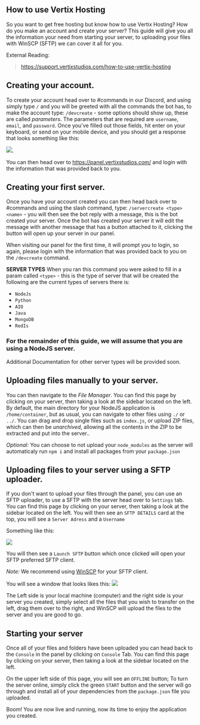 ## How to use Vertix Hosting
So you want to get free hosting but know how to use Vertix Hosting? How do you make an account and create your server? This guide will give you all the information your need from starting your server, to uploading your files with WinSCP (SFTP) we can cover it all for you.

External Reading: 
> https://support.vertixstudios.com/how-to-use-vertix-hosting

## Creating your account.
To create your account head over to #commands in our Discord, and using  simply type `/` and you will be greeted with all the commands the bot has, to make the account type: `/devcreate` - some options should show up, these are called *parameters*. The parameters that are required are `username`, `email`, and `password`. Once you've filled out those fields, hit enter on your keyboard, or send on your mobile device, and you should get a response that looks something like this: 

![](https://devnoah.reeee.ee/rj7M9l.png).

You can then head over to https://panel.vertixstudios.com/ and login with the information that was provided back to you.

##  Creating your first server.
Once you have your account created you can then head back over to #commands and using the slash command, type: `/servercreate <type> <name>` - you will then see the bot reply with a message, this is the bot created your server. Once the bot has created your server it will edit the message with another message that has a button attached to it, clicking the button will open up your server in our panel. 

When visiting our panel for the first time, it will prompt you to login, so again, please login with the information that was provided back to you on the `/devcreate` command.

**SERVER TYPES**
When you ran this command you were asked to fill in a param called `<type>` - this is the type of server that will be created the following are the current types of servers there is: 
- `NodeJs`
- `Python` 
- `AIO`
- `Java`
- `MongoDB`
- `RedIs`

### For the remainder of this guide, we will assume that you are using a NodeJS server.
 Additional Documentation for other server types will be provided soon.

## Uploading files manually to your server.
You can then navigate to the *File Manager*. You can find this page by clicking on your server, then taking a look at the sidebar located on the left. By default, the main directory for your NodeJS application is `/home/container`, but as usual, you can navigate to other files using `./` or `../`. You can drag and drop single files such as `index.js`, or upload ZIP files, which can then be *unarchived*, allowing all the contents in the ZIP to be extracted and put into the server.. 

*Optional:* You can choose to not upload your `node_modules` as the server will automaticaly run `npm i` and install all packages from your `package.json`

##  Uploading files to your server using a SFTP uploader.
If you don't want to upload your files through the panel, you can use an SFTP uploader, to use a SFTP with the server head over to `Settings` tab. You can find this page by clicking on your server, then taking a look at the sidebar located on the left. You will then see an `SFTP DETAILS` card at the top, you will see a `Server Adress` and a `Username`

Something like this: 

![](https://devnoah.reeee.ee/vIwnWW.png)

You will then see a `Launch SFTP` button which once clicked will open your SFTP preferred SFTP client.

*Note:* We recommend using [WinSCP](https://winscp.net/eng/index.php) for your SFTP client.

You will see a window that looks likes this: 
![](https://kiphlo.reeee.ee/4EpZP2.png)

The Left side is your local machine (computer) and the right side is your server you created, simply select all the files that you wish to transfer on the left, drag them over to the right, and WinSCP will upload the files to the server and you are good to go.

## Starting your server
Once all of your files and folders have been uploaded you can head back to the `Console` in the panel by clicking on `Console` Tab. You can find this page by clicking on your server, then taking a look at the sidebar located on the left.

On the upper left side of this page, you will see an `OFFLINE` button; To turn the server online, simply click the green `START` button and the server will go through and install all of your dependencies from the `package.json` file you uploaded. 

Boom! You are now live and running, now its time to enjoy the application you created.
